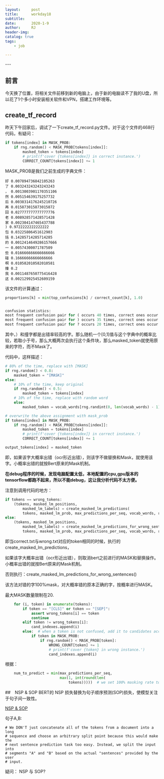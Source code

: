 ```yaml
---
layout:     post
title:      workday18
subtitle:   
date:       2020-1-9
author:     RJ
header-img: 
catalog: true
tags:
    - job

---
```

<p id = "build"></p>
---

## 前言

今天换了位置，将相关文件前移到新的电脑上，由于新的电脑读不了我的U盘，所以花了1个多小时安装相关软件和VPN，搭建工作环境等。


## create_tf_record
昨天下午回家后，调试了一下create_tf_record.py文件。对于这个文件的468行代码，有疑问：

```python
if tokens[index] in MASK_PROB:
    if rng.random() < MASK_PROB[tokens[index]]:
        masked_token = tokens[index]
        # print(f'cover {tokens[index]} in correct instance.')
        CORRECT_COUNT[tokens[index]] += 1
```

MASK_PROB是我们之前生成的字典文件：
```
好 0.007894736842105263
了 0.003243243243243243
， 0.0013003901170351106
然 0.005154639175257732
后 0.0038314176245210726
再 0.015873015873015872
回 0.027777777777777776
老 0.008928571428571428
家 0.002304147465437788
) 0.9722222222222222
包 0.03225806451612903
括 0.14285714285714285
的 0.0012414649286157666
一 0.00574300071787509
些 0.016666666666666666
碰 0.16666666666666666
啊 0.010582010582010581
撞 0.2
我 0.0011487650775416428
这 0.002129925452609159
```
该文件的计算通过：
```python
proportions[k] = min(top_confusions[k] / correct_count[k], 1.0)


confusion statistics:
most frequent confusion pair for ( occurs 40 times, correct ones occur 22 times, mask probability should be 1.0
most frequent confusion pair for ) occurs 35 times, correct ones occur 36 times, mask probability should be 0.9722222222222222
most frequent confusion pair for ? occurs 20 times, correct ones occur 7 times, mask probability should be 1.0
```

其中，）和撞字都是出错率较高的字。那么随机一个[0,1]值与这个字典中的概率比较，若取小于号，那么大概两次会执行这个条件块，那么masked_token就使用原来的字符，而不Mask了。

代码中，这样描述：
```python
# 80% of the time, replace with [MASK]
if rng.random() < 0.8:
    masked_token = "[MASK]"
else:
    # 10% of the time, keep original
    if rng.random() < 0.5:
        masked_token = tokens[index]
    # 10% of the time, replace with random word
    else:
        masked_token = vocab_words[rng.randint(0, len(vocab_words) - 1)]

# overwrite the above assignment with mask_prob
if tokens[index] in MASK_PROB:
    if rng.random() < MASK_PROB[tokens[index]]:
        masked_token = tokens[index]
        # print(f'cover {tokens[index]} in correct instance.')
        CORRECT_COUNT[tokens[index]] += 1

output_tokens[index] = masked_token
```
即，如果该字大概率出错（ocr形近出错），则该字不做替换和Mask，就使用该字。小概率出错的就按Bert原来的Mask机制。


**在debug程序的时候，发现电脑配置太低，本地配置的cpu,gpu版本的tensorflow都跑不起来，所以不能debug，这让我分析代码不太方便。**


注意到调用代码的地方：

```python
if tokens == wrong_tokens:
    (tokens, masked_lm_positions,
        masked_lm_labels) = create_masked_lm_predictions(
        tokens, masked_lm_prob, max_predictions_per_seq, vocab_words, rng)
else:
    (tokens, masked_lm_positions,
        masked_lm_labels) = create_masked_lm_predictions_for_wrong_sentences(
        tokens, masked_lm_prob, max_predictions_per_seq, vocab_words, rng, wrong_tokens)
```

即当correct.txt与wrong.txt对应的token相同的时候，执行的create_masked_lm_predictions，

如果该字大概率出错（ocr形近出错），则取消bert之前进行的MASK和替换操作。小概率出错的就按Bert原来的Mask机制。

否则执行：create_masked_lm_predictions_for_wrong_sentences()

该方法对错的字100%mask，对大概率错的原本正确的字，按概率进行MASK。

最大MASK数量限制在20.


```python
    for (i, token) in enumerate(tokens):
        if token == "[CLS]" or token == "[SEP]":
            assert wrong_tokens[i] == token
            continue
        elif token != wrong_tokens[i]:
            cand_indexes.append(i)
        else:  # when a token is not confused, add it to candidates according to its mask probability
            if token in MASK_PROB:
                if rng.random() < MASK_PROB[token]:
                    WRONG_COUNT[token] += 1
                    # print(f'cover {token} in wrong instance.')
                    cand_indexes.append(i)
```
根据：
```python
    num_to_predict = min(max_predictions_per_seq,
                         max(1, int(round(len(
                             tokens)))))  # we set 100% masking rate to allow all errors and corresponding non-errors to be masked
```




##　NSP & SOP
BERT的 NSP 损失替换为句子顺序预测(SOP)损失，使模型关注于句子间一致性。

[NSP & SOP](https://zhuanlan.zhihu.com/p/86717674)

句子A,B:

    # We DON'T just concatenate all of the tokens from a document into a long
    # sequence and choose an arbitrary split point because this would make the
    # next sentence prediction task too easy. Instead, we split the input into
    # segments "A" and "B" based on the actual "sentences" provided by the user
    # input.


疑问： NSP 与 SOP?


